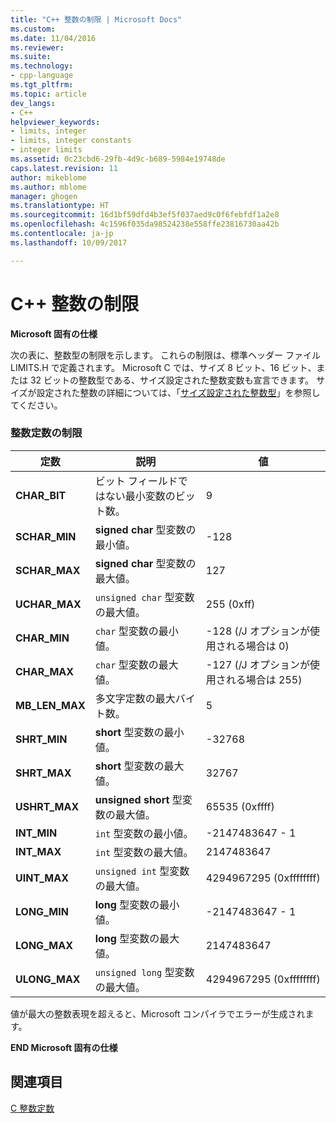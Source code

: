 ```yaml
---
title: "C++ 整数の制限 | Microsoft Docs"
ms.custom: 
ms.date: 11/04/2016
ms.reviewer: 
ms.suite: 
ms.technology:
- cpp-language
ms.tgt_pltfrm: 
ms.topic: article
dev_langs:
- C++
helpviewer_keywords:
- limits, integer
- limits, integer constants
- integer limits
ms.assetid: 0c23cbd6-29fb-4d9c-b689-5984e19748de
caps.latest.revision: 11
author: mikeblome
ms.author: mblome
manager: ghogen
ms.translationtype: HT
ms.sourcegitcommit: 16d1bf59dfd4b3ef5f037aed9c0f6febfdf1a2e8
ms.openlocfilehash: 4c1596f035da98524238e558ffe23816730aa42b
ms.contentlocale: ja-jp
ms.lasthandoff: 10/09/2017

---
```

# <a name="c-integer-limits"></a>C++ 整数の制限
**Microsoft 固有の仕様**  
  
 次の表に、整数型の制限を示します。 これらの制限は、標準ヘッダー ファイル LIMITS.H で定義されます。 Microsoft C では、サイズ 8 ビット、16 ビット、または 32 ビットの整数型である、サイズ設定された整数変数も宣言できます。 サイズが設定された整数の詳細については、「[サイズ設定された整数型](../c-language/c-sized-integer-types.md)」を参照してください。  
  
### <a name="limits-on-integer-constants"></a>整数定数の制限  
  
|**定数**|説明|値|  
|------------------|-------------|-----------|  
|**CHAR_BIT**|ビット フィールドではない最小変数のビット数。|9|  
|**SCHAR_MIN**|**signed char** 型変数の最小値。|-128|  
|**SCHAR_MAX**|**signed char** 型変数の最大値。|127|  
|**UCHAR_MAX**|`unsigned char` 型変数の最大値。|255 (0xff)|  
|**CHAR_MIN**|`char` 型変数の最小値。|-128 (/J オプションが使用される場合は 0)|  
|**CHAR_MAX**|`char` 型変数の最大値。|-127 (/J オプションが使用される場合は 255)|  
|**MB_LEN_MAX**|多文字定数の最大バイト数。|5|  
|**SHRT_MIN**|**short** 型変数の最小値。|-32768|  
|**SHRT_MAX**|**short** 型変数の最大値。|32767|  
|**USHRT_MAX**|**unsigned short** 型変数の最大値。|65535 (0xffff)|  
|**INT_MIN**|`int` 型変数の最小値。|-2147483647 - 1|  
|**INT_MAX**|`int` 型変数の最大値。|2147483647|  
|**UINT_MAX**|`unsigned int` 型変数の最大値。|4294967295 (0xffffffff)|  
|**LONG_MIN**|**long** 型変数の最小値。|-2147483647 - 1|  
|**LONG_MAX**|**long** 型変数の最大値。|2147483647|  
|**ULONG_MAX**|`unsigned long` 型変数の最大値。|4294967295 (0xffffffff)|  
  
 値が最大の整数表現を超えると、Microsoft コンパイラでエラーが生成されます。  
  
 **END Microsoft 固有の仕様**  
  
## <a name="see-also"></a>関連項目  
 [C 整数定数](../c-language/c-integer-constants.md)
